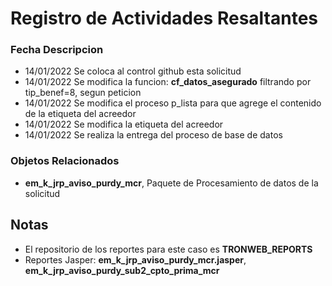 # Registro de Actividades Resaltantes
### Fecha       Descripcion
* 14/01/2022    Se coloca al control github esta solicitud
* 14/01/2022    Se modifica la funcion: **cf_datos_asegurado** filtrando por tip_benef=8, segun peticion
* 14/01/2022    Se modifica el proceso p_lista para que agrege el contenido de la etiqueta del acreedor
* 14/01/2022    Se modifica la etiqueta del acreedor
* 14/01/2022    Se realiza la entrega del proceso de base de datos

                
### Objetos Relacionados
- **em_k_jrp_aviso_purdy_mcr**, Paquete de Procesamiento de datos de la solicitud

## Notas
- El repositorio de los reportes para este caso es **TRONWEB_REPORTS**
- Reportes Jasper: **em_k_jrp_aviso_purdy_mcr.jasper**, **em_k_jrp_aviso_purdy_sub2_cpto_prima_mcr**